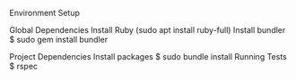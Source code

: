 Environment Setup

Global Dependencies
Install Ruby (sudo apt install ruby-full)
Install bundler
$ sudo gem install bundler

Project Dependencies
Install packages
$ sudo bundle install
Running Tests
$ rspec

